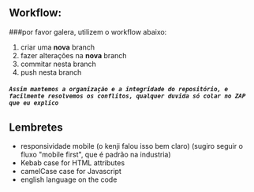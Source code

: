 ## Workflow:
###por favor galera, utilizem o workflow abaixo:
1. criar uma **nova** branch
2. fazer alterações na **nova** branch
3. commitar nesta branch
4. push nesta branch
##### `Assim mantemos a organização e a integridade do repositório, e facilmente resolvemos os conflitos, qualquer duvida só colar no ZAP que eu explico`
## Lembretes
* responsividade mobile (o kenji falou isso bem claro) (sugiro seguir o fluxo "mobile first", que é padrão na industria)
* Kebab case for HTML attributes
* camelCase case for Javascript
* english language on the code